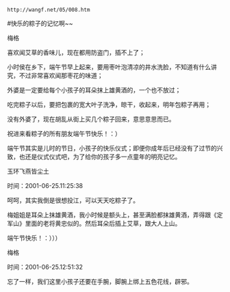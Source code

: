 `http://wangf.net/05/008.htm`

#快乐的粽子的记忆啊~~ 

梅格

 喜欢闻艾草的香味儿，现在都用防盗门，插不上了； 

小时侯在乡下，端午节早上起来，要用枣叶泡清凉的井水洗脸，不知道有什么讲究，不过非常喜欢闻那枣花的味道； 

外婆是一定要给每个小孩子的耳朵抹上雄黄酒的，一个也不放过； 

吃完粽子以后，要把包裹的宽大叶子洗净，晾干，收起来，明年包粽子再用； 

没有外婆了，现在胡乱从街上买几个粽子回来，意思意思而已。 


祝进来看粽子的所有朋友端午节快乐！：） 


端午节其实是儿时的节日，小孩子的快乐仪式；即便你成年后已经没有了过节的兴致，也还是仪式仪式吧，为了给你的孩子多一点童年的明亮记忆。 

玉环飞燕皆尘土

时间：2001-06-25.11:25:38 

呵呵，其实我倒是很想投江，可以天天吃粽子了。 


梅姐姐是耳朵上抹雄黄酒，我小时候是额头上，甚至满脸都抹雄黄酒，弄得跟《定军山》里面的老将黄忠似的。然后耳朵后插上艾草，跟大人上山。 

端午节快乐！：）））

梅格

时间：2001-06-25.12:51:32 

忘了一样，我们这里小孩子还要在手腕，脚腕上绑上五色花线，辟邪。 